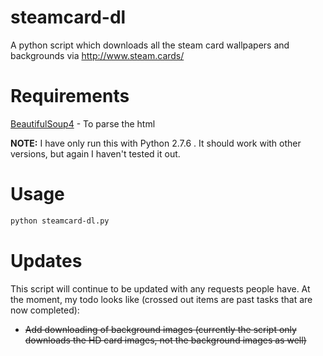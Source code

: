 steamcard-dl
===============================

A python script which downloads all the steam card wallpapers and backgrounds via http://www.steam.cards/

Requirements
===============================

[BeautifulSoup4](http://www.crummy.com/software/BeautifulSoup/) - To parse the html

**NOTE:** I have only run this with Python 2.7.6 . It should work with other versions, but again I haven't tested it out.

Usage
===
```sh
python steamcard-dl.py
```

Updates
===============================

This script will continue to be updated with any requests people have.
At the moment, my todo looks like (crossed out items are past tasks that are now completed):
* ~~Add downloading of background images (currently the script only downloads the HD card images, not the background images as well)~~
